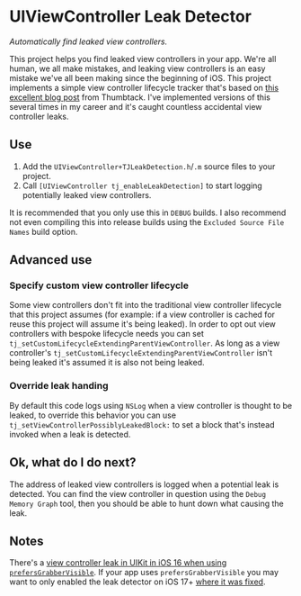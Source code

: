 # UIViewController Leak Detector
_Automatically find leaked view controllers._

This project helps you find leaked view controllers in your app. We're all human, we all make mistakes, and leaking view controllers is an easy mistake we've all been making since the beginning of iOS. This project implements a simple view controller lifecycle tracker that's based on [this excellent blog post](https://medium.com/thumbtack-engineering/detecting-leaky-view-controllers-7f3a15dfeee1) from Thumbtack. I've implemented versions of this several times in my career and it's caught countless accidental view controller leaks.

## Use

1. Add the `UIViewController+TJLeakDetection.h`/`.m` source files to your project.
2. Call `[UIViewController tj_enableLeakDetection]` to start logging potentially leaked view controllers.

It is recommended that you only use this in `DEBUG` builds. I also recommend not even compiling this into release builds using the `Excluded Source File Names` build option.

## Advanced use

### Specify custom view controller lifecycle

Some view controllers don't fit into the traditional view controller lifecycle that this project assumes (for example: if a view controller is cached for reuse this project will assume it's being leaked). In order to opt out view controllers with bespoke lifecycle needs you can set `tj_setCustomLifecycleExtendingParentViewController`. As long as a view controller's `tj_setCustomLifecycleExtendingParentViewController` isn't being leaked it's assumed it is also not being leaked.

### Override leak handing

By default this code logs using `NSLog` when a view controller is thought to be leaked, to override this behavior you can use `tj_setViewControllerPossiblyLeakedBlock:` to set a block that's instead invoked when a leak is detected.

## Ok, what do I do next?

The address of leaked view controllers is logged when a potential leak is detected. You can find the view controller in question using the `Debug Memory Graph` tool, then you should be able to hunt down what causing the leak.

## Notes

There's a [view controller leak in UIKit in iOS 16 when using `prefersGrabberVisible`](https://mastodon.social/@timonus/110294950761155548). If your app uses `prefersGrabberVisible` you may want to only enabled the leak detector on iOS 17+ [where it was fixed](https://mastodon.social/@timonus/110516713068987111).